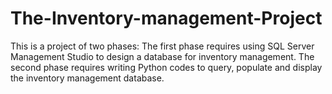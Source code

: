 # The-Inventory-management-Project
This is a project of two phases: The first phase requires using SQL Server Management Studio to design a database for inventory management. The second phase requires writing Python codes to query, populate and display the inventory management database.
